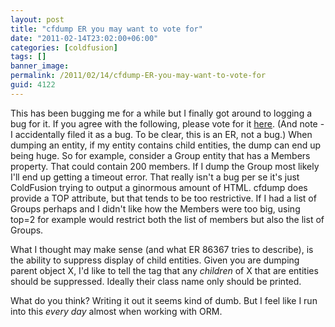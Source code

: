 ```yaml
---
layout: post
title: "cfdump ER you may want to vote for"
date: "2011-02-14T23:02:00+06:00"
categories: [coldfusion]
tags: []
banner_image: 
permalink: /2011/02/14/cfdump-ER-you-may-want-to-vote-for
guid: 4122
---
```


This has been bugging me for a while but I finally got around to logging a bug for it. If you agree with the following, please vote for it <a href="http://cfbugs.adobe.com/cfbugreport/flexbugui/cfbugtracker/main.html#bugId=86367">here</a>. (And note - I accidentally filed it as a bug. To be clear, this is an ER, not a bug.) When dumping an entity, if my entity contains child entities, the dump can end up being huge. So for example, consider a Group entity that has a Members property. That could contain 200 members. If I dump the Group most likely I'll end up getting a timeout error. That really isn't a bug per se it's just ColdFusion trying to output a ginormous amount of HTML. cfdump does provide a TOP attribute, but that tends to be too restrictive. If I had a list of Groups perhaps and I didn't like how the Members were too big, using top=2 for example would restrict both the list of members but also the list of Groups. 

What I thought may make sense (and what ER 86367 tries to describe), is the ability to suppress display of child entities. Given you are dumping parent object X, I'd like to tell the tag that any <i>children</i> of X that are entities should be suppressed. Ideally their class name only should be printed.

What do you think? Writing it out it seems kind of dumb. But I feel like I run into this <i>every day</i> almost when working with ORM.
